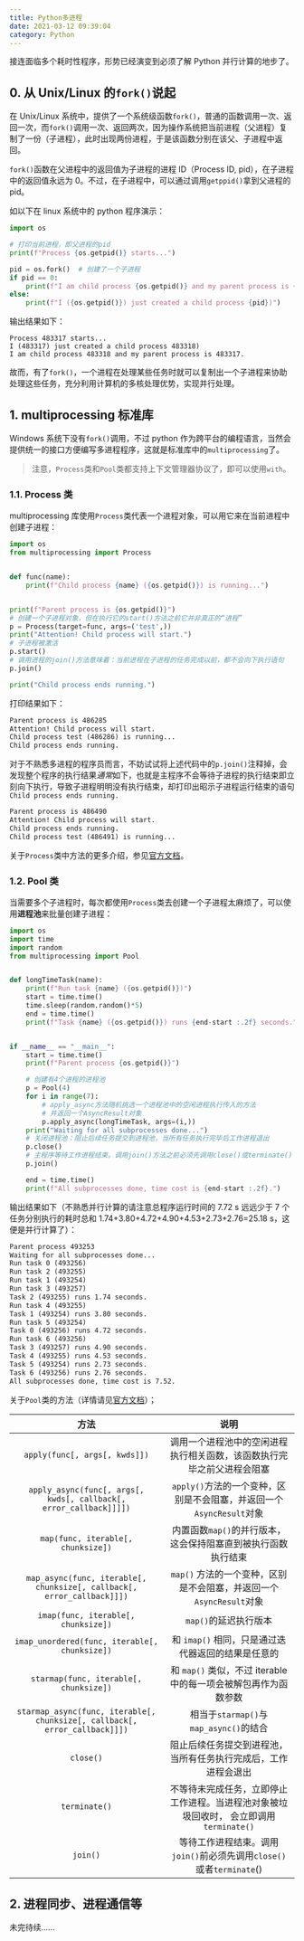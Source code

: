 ```yaml
---
title: Python多进程
date: 2021-03-12 09:39:04
category: Python
---
```


接连面临多个耗时性程序，形势已经演变到必须了解 Python 并行计算的地步了。

<!-- more -->

## 0. 从 Unix/Linux 的`fork()`说起

在 Unix/Linux 系统中，提供了一个系统级函数`fork()`，普通的函数调用一次、返回一次，而`fork()`调用一次、返回两次，因为操作系统把当前进程（父进程）复制了一份（子进程），此时出现两份进程，于是该函数分别在该父、子进程中返回。

`fork()`函数在父进程中的返回值为子进程的进程 ID（Process ID, pid），在子进程中的返回值永远为 0。不过，在子进程中，可以通过调用`getppid()`拿到父进程的 pid。

如以下在 linux 系统中的 python 程序演示：

```python
import os

# 打印当前进程，即父进程的pid
print(f"Process {os.getpid()} starts...")

pid = os.fork()  # 创建了一个子进程
if pid == 0:
    print(f"I am child process {os.getpid()} and my parent process is {os.getppid()}.")
else:
    print(f"I ({os.getpid()}) just created a child process {pid})")
```

输出结果如下：

```shell
Process 483317 starts...
I (483317) just created a child process 483318)
I am child process 483318 and my parent process is 483317.
```

故而，有了`fork()`，一个进程在处理某些任务时就可以复制出一个子进程来协助处理这些任务，充分利用计算机的多核处理优势，实现并行处理。

## 1. multiprocessing 标准库

Windows 系统下没有`fork()`调用，不过 python 作为跨平台的编程语言，当然会提供统一的接口方便编写多进程程序，这就是标准库中的`multiprocessing`了。

> 注意，`Process`类和`Pool`类都支持上下文管理器协议了，即可以使用`with`。

### 1.1. Process 类

multiprocessing 库使用`Process`类代表一个进程对象，可以用它来在当前进程中创建子进程：

```python
import os
from multiprocessing import Process


def func(name):
    print(f"Child process {name} ({os.getpid()}) is running...")


print(f"Parent process is {os.getpid()}")
# 创建一个子进程对象，但在执行它的start()方法之前它并非真正的“进程”
p = Process(target=func, args=('test',))
print("Attention! Child process will start.")
# 子进程被激活
p.start()
# 调用进程的join()方法意味着：当前进程在子进程的任务完成以前，都不会向下执行语句
p.join()

print("Child process ends running.")
```

打印结果如下：

```txt
Parent process is 486285
Attention! Child process will start.
Child process test (486286) is running...
Child process ends running.
```

对于不熟悉多进程的程序员而言，不妨试试将上述代码中的`p.join()`注释掉，会发现整个程序的执行结果*通常*如下，也就是主程序不会等待子进程的执行结束即立刻向下执行，导致子进程明明没有执行结束，却打印出昭示子进程运行结束的语句`Child process ends running.`

```txt
Parent process is 486490
Attention! Child process will start.
Child process ends running.
Child process test (486491) is running...
```

关于`Process`类中方法的更多介绍，参见[官方文档](https://docs.python.org/zh-cn/3/library/multiprocessing.html#the-process-class)。

### 1.2. Pool 类

当需要多个子进程时，每次都使用`Process`类去创建一个子进程太麻烦了，可以使用**进程池**来批量创建子进程：

```python
import os
import time
import random
from multiprocessing import Pool


def longTimeTask(name):
    print(f"Run task {name} ({os.getpid()})")
    start = time.time()
    time.sleep(random.random()*5)
    end = time.time()
    print(f"Task {name} ({os.getpid()}) runs {end-start :.2f} seconds.")


if __name__ == "__main__":
    start = time.time()
    print(f"Parent process {os.getpid()}")

    # 创建有4个进程的进程池
    p = Pool(4)
    for i in range(7):
        # apply_async方法随机挑选一个进程池中的空闲进程执行传入的方法
        # 并返回一个AsyncResult对象
        p.apply_async(longTimeTask, args=(i,))
    print("Waiting for all subprocesses done...")
    # 关闭进程池：阻止后续任务提交到进程池，当所有任务执行完毕后工作进程退出
    p.close()
    # 主程序等待工作进程结束。调用join()方法之前必须先调用close()或terminate()
    p.join()

    end = time.time()
    print(f"All subprocesses done, time cost is {end-start :.2f}.")
```

输出结果如下（不熟悉并行计算的请注意总程序运行时间的 7.72 s 远远少于 7 个任务分别执行的耗时总和 1.74+3.80+4.72+4.90+4.53+2.73+2.76=25.18 s，这便是并行计算了）：

```txt
Parent process 493253
Waiting for all subprocesses done...
Run task 0 (493256)
Run task 2 (493255)
Run task 1 (493254)
Run task 3 (493257)
Task 2 (493255) runs 1.74 seconds.
Run task 4 (493255)
Task 1 (493254) runs 3.80 seconds.
Run task 5 (493254)
Task 0 (493256) runs 4.72 seconds.
Run task 6 (493256)
Task 3 (493257) runs 4.90 seconds.
Task 4 (493255) runs 4.53 seconds.
Task 5 (493254) runs 2.73 seconds.
Task 6 (493256) runs 2.76 seconds.
All subprocesses done, time cost is 7.52.
```

关于`Pool`类的方法（详情请见[官方文档](https://docs.python.org/zh-cn/3/library/multiprocessing.html#multiprocessing.pool.Pool)）；

|                                    方法                                    |                                          说明                                          |
| :------------------------------------------------------------------------: | :------------------------------------------------------------------------------------: |
|                       `apply(func[, args[, kwds]])`                        |         调用一个进程池中的空闲进程执行相关函数，该函数执行完毕之前父进程会阻塞         |
|     `apply_async(func[, args[, kwds[, callback[, error_callback]]]])`      |          `apply()`方法的一个变种，区别是不会阻塞，并返回一个`AsyncResult`对象          |
|                     `map(func, iterable[, chunksize])`                     |             内置函数`map()`的并行版本，这会保持阻塞直到被执行函数执行结束              |
|   `map_async(func, iterable[, chunksize[, callback[, error_callback]]])`   |          `map()` 方法的一个变种，区别是不会阻塞，并返回一个`AsyncResult`对象           |
|                    `imap(func, iterable[, chunksize])`                     |                                 `map()`的延迟执行版本                                  |
|               `imap_unordered(func, iterable[, chunksize])`                |                   和 `imap()` 相同，只是通过迭代器返回的结果是任意的                   |
|                   `starmap(func, iterable[, chunksize])`                   |            和 `map()` 类似，不过 iterable 中的每一项会被解包再作为函数参数             |
| `starmap_async(func, iterable[, chunksize[, callback[, error_callback]]])` |                         相当于`starmap()`与`map_async()`的结合                         |
|                                 `close()`                                  |             阻止后续任务提交到进程池，当所有任务执行完成后，工作进程会退出             |
|                               `terminate()`                                | 不等待未完成任务，立即停止工作进程。当进程池对象被垃圾回收时， 会立即调用`terminate()` |
|                                  `join()`                                  |          等待工作进程结束。调用`join()`前必须先调用`close()`或者`terminate`()          |

## 2. 进程同步、进程通信等

未完待续......
